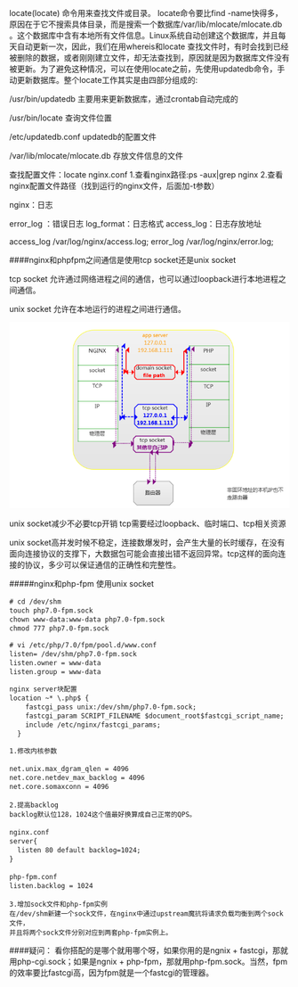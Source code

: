 




locate(locate) 命令用来查找文件或目录。 locate命令要比find -name快得多，原因在于它不搜索具体目录，而是搜索一个数据库/var/lib/mlocate/mlocate.db 。这个数据库中含有本地所有文件信息。Linux系统自动创建这个数据库，并且每天自动更新一次，因此，我们在用whereis和locate 查找文件时，有时会找到已经被删除的数据，或者刚刚建立文件，却无法查找到，原因就是因为数据库文件没有被更新。为了避免这种情况，可以在使用locate之前，先使用updatedb命令，手动更新数据库。整个locate工作其实是由四部分组成的:

/usr/bin/updatedb   主要用来更新数据库，通过crontab自动完成的

/usr/bin/locate         查询文件位置

/etc/updatedb.conf   updatedb的配置文件

/var/lib/mlocate/mlocate.db  存放文件信息的文件

查找配置文件：locate nginx.conf
1.查看nginx路径:ps -aux|grep nginx
2.查看nginx配置文件路径（找到运行的nginx文件，后面加-t参数）

nginx：日志

error_log ：错误日志
log_format：日志格式
access_log：日志存放地址


access_log /var/log/nginx/access.log;
error_log /var/log/nginx/error.log;






####nginx和phpfpm之间通信是使用tcp socket还是unix socket

tcp socket
允许通过网络进程之间的通信，也可以通过loopback进行本地进程之间通信。

unix socket
允许在本地运行的进程之间进行通信。

![](imgs/20180529-174741.png)


unix socket减少不必要tcp开销
tcp需要经过loopback、临时端口、tcp相关资源


unix socket高并发时候不稳定，连接数爆发时，会产生大量的长时缓存，在没有面向连接协议的支撑下，大数据包可能会直接出错不返回异常。tcp这样的面向连接的协议，多少可以保证通信的正确性和完整性。

#####nginx和php-fpm 使用unix socket
```
# cd /dev/shm
touch php7.0-fpm.sock 
chown www-data:www-data php7.0-fpm.sock
chmod 777 php7.0-fpm.sock
```
```
# vi /etc/php/7.0/fpm/pool.d/www.conf
listen= /dev/shm/php7.0-fpm.sock
listen.owner = www-data
listen.group = www-data
```
```
nginx server块配置
location ~* \.php$ {
    fastcgi_pass unix:/dev/shm/php7.0-fpm.sock;
    fastcgi_param SCRIPT_FILENAME $document_root$fastcgi_script_name;
    include /etc/nginx/fastcgi_params;
  }
```


```
1.修改内核参数

net.unix.max_dgram_qlen = 4096
net.core.netdev_max_backlog = 4096
net.core.somaxconn = 4096

2.提高backlog 
backlog默认位128，1024这个值最好换算成自己正常的QPS。

nginx.conf
server{
  listen 80 default backlog=1024;
}

php-fpm.conf
listen.backlog = 1024

3.增加sock文件和php-fpm实例 
在/dev/shm新建一个sock文件，在nginx中通过upstream魔抗将请求负载均衡到两个sock文件， 
并且将两个sock文件分别对应到两套php-fpm实例上。
```



####疑问：
看你搭配的是哪个就用哪个呀，如果你用的是ngnix + fastcgi，那就用php-cgi.sock；如果是ngnix + php-fpm，那就用php-fpm.sock。当然，fpm的效率要比fastcgi高，因为fpm就是一个fastcgi的管理器。

